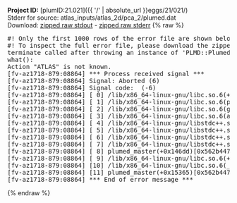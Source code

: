 **Project ID:** [plumID:21.021]({{ '/' | absolute_url }}eggs/21/021/)  
Stderr for source:  atlas_inputs/atlas_2d/pca_2/plumed.dat   
Download: [zipped raw stdout](plumed.dat.plumed_master.stdout.txt.zip) - [zipped raw stderr](plumed.dat.plumed_master.stderr.txt.zip) 
{% raw %}
<pre>
#! Only the first 1000 rows of the error file are shown below
#! To inspect the full error file, please download the zipped raw stderr file above
terminate called after throwing an instance of 'PLMD::Plumed::Exception'
what():
Action "ATLAS" is not known.
[fv-az1718-879:08864] *** Process received signal ***
[fv-az1718-879:08864] Signal: Aborted (6)
[fv-az1718-879:08864] Signal code:  (-6)
[fv-az1718-879:08864] [ 0] /lib/x86_64-linux-gnu/libc.so.6(+0x45330)[0x7f7ec9645330]
[fv-az1718-879:08864] [ 1] /lib/x86_64-linux-gnu/libc.so.6(pthread_kill+0x11c)[0x7f7ec969eb2c]
[fv-az1718-879:08864] [ 2] /lib/x86_64-linux-gnu/libc.so.6(gsignal+0x1e)[0x7f7ec964527e]
[fv-az1718-879:08864] [ 3] /lib/x86_64-linux-gnu/libc.so.6(abort+0xdf)[0x7f7ec96288ff]
[fv-az1718-879:08864] [ 4] /lib/x86_64-linux-gnu/libstdc++.so.6(+0xa5ff5)[0x7f7ec9aa5ff5]
[fv-az1718-879:08864] [ 5] /lib/x86_64-linux-gnu/libstdc++.so.6(+0xbb0da)[0x7f7ec9abb0da]
[fv-az1718-879:08864] [ 6] /lib/x86_64-linux-gnu/libstdc++.so.6(_ZSt10unexpectedv+0x0)[0x7f7ec9aa5a55]
[fv-az1718-879:08864] [ 7] /lib/x86_64-linux-gnu/libstdc++.so.6(+0xa5a6f)[0x7f7ec9aa5a6f]
[fv-az1718-879:08864] [ 8] plumed_master(+0x146dd)[0x562b4477c6dd]
[fv-az1718-879:08864] [ 9] /lib/x86_64-linux-gnu/libc.so.6(+0x2a1ca)[0x7f7ec962a1ca]
[fv-az1718-879:08864] [10] /lib/x86_64-linux-gnu/libc.so.6(__libc_start_main+0x8b)[0x7f7ec962a28b]
[fv-az1718-879:08864] [11] plumed_master(+0x15365)[0x562b4477d365]
[fv-az1718-879:08864] *** End of error message ***
</pre>
{% endraw %}
